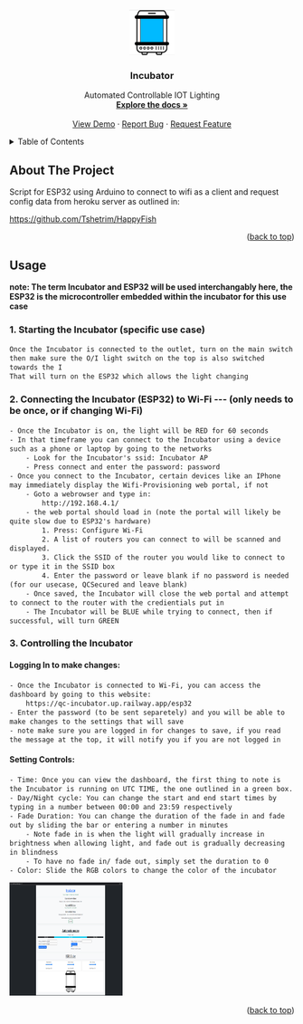 <!-- PROJECT LOGO -->
<br />
<div align="center">
  <a href="https://github.com/Tshetrim/Incubator">
    <img src="images/incubator-image.png" alt="Logo" width="80" height="80">
  </a>

<h3 align="center">Incubator</h3>

  <p align="center">
    Automated Controllable IOT Lighting
    <br />
    <a href="https://github.com/Tshetrim/Incubator"><strong>Explore the docs »</strong></a>
    <br />
    <br />
    <a href="https://github.com/Tshetrim/Incubator">View Demo</a>
    ·
    <a href="https://github.com/Tshetrim/Incubator/issues">Report Bug</a>
    ·
    <a href="https://github.com/Tshetrim/Incubator/issues">Request Feature</a>
  </p>
</div>



<!-- TABLE OF CONTENTS -->
<details>
  <summary>Table of Contents</summary>
  <ol>
    <li>
      <a href="#about-the-project">About The Project</a>
    </li>
    <li><a href="#usage">Usage</a></li>
  </ol>
</details>



<!-- ABOUT THE PROJECT -->
## About The Project


Script for ESP32 using Arduino to connect to wifi as a client and request config data from heroku server as outlined in:

https://github.com/Tshetrim/HappyFish


<p align="right">(<a href="#readme-top">back to top</a>)</p>



<!-- USAGE EXAMPLES -->
## Usage

**note: The term Incubator and ESP32 will be used interchangably here, the ESP32 is the microcontroller embedded within the incubator for this use case** 
### 1. Starting the Incubator (specific use case)
    Once the Incubator is connected to the outlet, turn on the main switch then make sure the O/I light switch on the top is also switched towards the I
    That will turn on the ESP32 which allows the light changing 
### 2. Connecting the Incubator (ESP32) to Wi-Fi    --- (only needs to be once, or if changing Wi-Fi)
    - Once the Incubator is on, the light will be RED for 60 seconds 
    - In that timeframe you can connect to the Incubator using a device such as a phone or laptop by going to the networks
        - Look for the Incubator's ssid: Incubator AP 
        - Press connect and enter the password: password
    - Once you connect to the Incubator, certain devices like an IPhone may immediately display the Wifi-Provisioning web portal, if not 
        - Goto a webrowser and type in: 
            http://192.168.4.1/
        - the web portal should load in (note the portal will likely be quite slow due to ESP32's hardware) 
            1. Press: Configure Wi-Fi
            2. A list of routers you can connect to will be scanned and displayed. 
            3. Click the SSID of the router you would like to connect to or type it in the SSID box
            4. Enter the password or leave blank if no password is needed (for our usecase, QCSecured and leave blank)
        - Once saved, the Incubator will close the web portal and attempt to connect to the router with the credientials put in 
        - The Incubator will be BLUE while trying to connect, then if successful, will turn GREEN
### 3. Controlling the Incubator 

#### Logging In to make changes: 
    - Once the Incubator is connected to Wi-Fi, you can access the dashboard by going to this website: 
        https://qc-incubator.up.railway.app/esp32
    - Enter the password (to be sent separetely) and you will be able to make changes to the settings that will save 
    - note make sure you are logged in for changes to save, if you read the message at the top, it will notify you if you are not logged in 

#### Setting Controls:  
    - Time: Once you can view the dashboard, the first thing to note is the Incubator is running on UTC TIME, the one outlined in a green box.
    - Day/Night cycle: You can change the start and end start times by typing in a number between 00:00 and 23:59 respectively 
    - Fade Duration: You can change the duration of the fade in and fade out by sliding the bar or entering a number in minutes 
        - Note fade in is when the light will gradually increase in brightness when allowing light, and fade out is gradually decreasing in blindness
        - To have no fade in/ fade out, simply set the duration to 0 
    - Color: Slide the RGB colors to change the color of the incubator

<img src="images/dashboard.png" alt="dashboard webpage" width="200" height="200">

<p align="right">(<a href="#readme-top">back to top</a>)</p>


<!-- MARKDOWN LINKS & IMAGES -->
<!-- https://www.markdownguide.org/basic-syntax/#reference-style-links -->
[contributors-shield]: https://img.shields.io/github/contributors/github_username/repo_name.svg?style=for-the-badge
[contributors-url]: https://github.com/Tshetrim/Incubator/graphs/contributors
[product-screenshot]: images/incubator-image.png